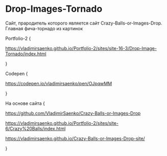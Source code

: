 # Drop-Images-Tornado
 
Сайт, прародитель которого является сайт Crazy-Balls-or-Images-Drop. Главная фича-торнадо из картинок

Portfolio-2 {

https://vladimirsaenko.github.io/Portfolio-2/sites/site-16-3/Drop-Image-Tornado/index.html

}

Codepen {

https://codepen.io/vladimirsaenko/pen/OJpqwMM

}

На основе сайта {

  https://github.com/VladimirSaenko/Crazy-Balls-or-Images-Drop
  
  https://vladimirsaenko.github.io/Portfolio-2/sites/site-6/Crazy%20Balls/index.html
  
  https://vladimirsaenko.github.io/Crazy-Balls-or-Images-Drop-site/
  
}
